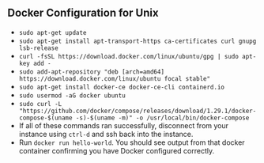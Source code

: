 ## Docker Configuration for Unix
- `sudo apt-get update`
- `sudo apt-get install apt-transport-https ca-certificates curl gnupg lsb-release`
- `curl -fsSL https://download.docker.com/linux/ubuntu/gpg | sudo apt-key add -`
- `sudo add-apt-repository "deb [arch=amd64] https://download.docker.com/linux/ubuntu focal stable"`
- `sudo apt-get install docker-ce docker-ce-cli containerd.io`
- `sudo usermod -aG docker ubuntu`
- `sudo curl -L "https://github.com/docker/compose/releases/download/1.29.1/docker-compose-$(uname -s)-$(uname -m)" -o /usr/local/bin/docker-compose`
- If all of these commands ran successfully, disconnect from your instance using `ctrl-d` and ssh back into the instance.
- Run `docker run hello-world`.  You should see output from that docker container confirming you have Docker configured correctly.
